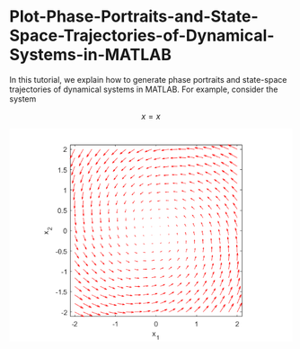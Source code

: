 # Plot-Phase-Portraits-and-State-Space-Trajectories-of-Dynamical-Systems-in-MATLAB

In this tutorial, we explain how to generate phase portraits and state-space trajectories of dynamical systems in MATLAB. For example, consider the system 

$$
\begin{equation}
x=x
\end{equation}
$$



![My Image](phase1.png)
